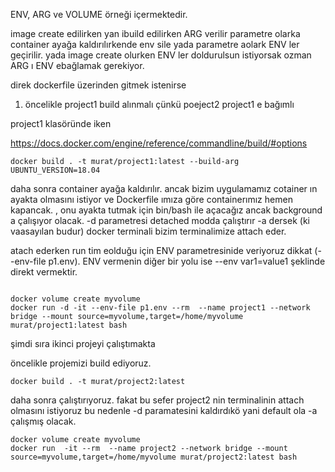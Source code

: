 ENV, ARG ve VOLUME örneği içermektedir.

image create edilirken yan ibuild edilirken ARG verilir parametre olarka container ayağa kaldırılırkende env sile yada parametre aolark ENV ler geçirilir.
yada image create olurken ENV ler doldurulsun istiyorsak ozman ARG ı ENV ebağlamak gerekiyor.


direk dockerfile üzerinden gitmek istenirse 

1. öncelikle project1 build alınmalı çünkü poeject2 project1 e bağımlı
   
project1 klasöründe iken

https://docs.docker.com/engine/reference/commandline/build/#options

```
docker build . -t murat/project1:latest --build-arg UBUNTU_VERSION=18.04
```

daha sonra container ayağa kaldırılır. ancak bizim uygulamamız cotainer ın ayakta olmasını istiyor ve Dockerfile ımıza göre containerımız hemen kapancak. ,
onu ayakta tutmak için bin/bash ile açacağız ancak background a çalışıyor olacak. -d parametresi detached modda çalıştırır -a dersek (ki vaasayılan budur) docker terminali bizim terminalimize attach eder.

atach ederken run tim eolduğu için ENV parametresinide veriyoruz dikkat (--env-file p1.env).
ENV vermenin diğer bir yolu ise --env var1=value1 şeklinde direkt vermektir.


```

docker volume create myvolume
docker run -d -it --env-file p1.env --rm  --name project1 --network bridge --mount source=myvolume,target=/home/myvolume murat/project1:latest bash
```

şimdi sıra ikinci projeyi çalıştımakta

öncelikle projemizi build ediyoruz.

```
docker build . -t murat/project2:latest
```

daha sonra çalıştırıyoruz. fakat bu sefer project2 nin terminalinin attach olmasını istiyoruz bu nedenle -d paramatesini kaldırdıkö yani default ola -a çalışmış olacak.

```
docker volume create myvolume
docker run  -it --rm  --name project2 --network bridge --mount source=myvolume,target=/home/myvolume murat/project2:latest bash
```